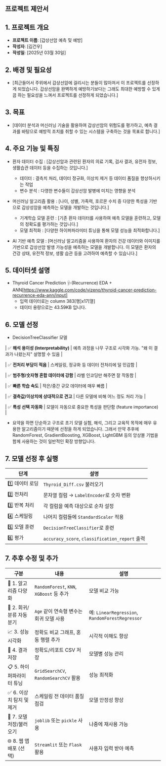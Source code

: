 ## 프로젝트 제안서

## 1. 프로젝트 개요
- **프로젝트 이름**: [갑상선암 예측 및 예방]
- **작성자**: [김건우]
- **작성일**: [2025년 03월 30일]

## 2. 배경 및 필요성
- [최근들어서 주위에서 갑상선암에 걸리시는 분들이 많아져서 이 프로젝트를 선정하게 되었습니다. 갑상선암을 완벽하게 예방하기보다는 그래도 최대한 예방할 수 있게끔 하는 필요성을 느껴서 프로젝트를 선정하게 되었습니다.]

## 3. 목표
- [데이터 분석과 머신러닝 기술을 활용하여 갑상선암의 위험도를 평가하고, 예측 결과를 바탕으로 예방적 조치를 취할 수 있는 시스템을 구축하는 것을 목표로 합니다.]

## 4. 주요 기능 및 특징
- 환자 데이터 수집 : [갑상선암과 관련된 환자의 의료 기록, 검사 결과, 유전자 정보, 생활습관 데이터 등을 수집하는 것입니다.]
   - 데이터 : 결측치 처리, 데이터 정규화, 이상치 제거 등 데이터 품질을 향상하시키는 작업
   - 변수 분석 : 다영한 변수들이 갑상선암 발병에 미치는 영향을 분석
   
- 머신러닝 알고리즘 활용 : [나이, 성별, 가족력, 호르몬 수치 증 다양한 특성을 기반으로 갑상성암을 예측하는 모델을 개발하는 것입니다.]
   - 기계학습 모델 훈련 : [기존 환자 데이터를 사용하여 예측 모델을 훈련하고, 모델의 정확도를 평가하는 것입니다.] 
   - 모델 최적화 : [다양한 하이퍼파라미터 튜닝을 통해 모델 성능을 최적화합니다.]
 
- AI 기반 예측 모델 : [머신러닝 알고리즘을 사용하여 환자의 건강 데이터와 이미지를 기반으로 갑상선암 발생 가능성을 예측하는 모델을 개발합니다. 이 모델은 환자의 건강 상태, 유전적 정보, 생활 습관 등을 고려하여 예측할 수 있습니다.]

## 5. 데이터셋 설명
- Thyroid Cancer Prediction 🩺(Recurrence) EDA + ANN[https://www.kaggle.com/code/vizeno/thyroid-cancer-prediction-recurrence-eda-ann/input] 
  - 입력 데이터로는 column 383[행]x17[열]
  - 데이터 용량으로는 43.59KB 입니다.
 
## 6. 모델 선정
- DecisionTreeClassifier 모델

| ✅ **해석 용이성 (Interpretability)** | 예측 과정을 나무 구조로 시각화 가능. "왜 이 결과가 나왔는지" 설명할 수 있음 |

| ✅ **전처리 부담이 적음**                | 스케일링, 정규화 등 데이터 전처리에 덜 민감함                    |

| ✅ **범주형/숫자형 혼합 데이터에 강함**        | 라벨 인코딩만 해주면 잘 작동함                             |

| ✅ **빠른 학습 속도**                  | 작은/중간 규모 데이터에 매우 빠름                           |

| ✅ **결측값/이상치에 상대적으로 견고**         | 다른 모델에 비해 어느 정도 처리 가능                         |

| ✅ **특성 선택 자동화**                 | 모델이 자동으로 중요한 특성을 판단함 (feature importance)     |

- 요약을 하면 단순하고 구조로 초기 모델 실험, 해석, 그리고 교육적 목적에 매우 유용한 알고리즘이기 때문에 선정을 하게 되었습니다. 그래서 만약 추후에 RandomForest, GradientBoosting, XGBoost, LightGBM 등의 앙상블 기법을 함께 사용하는 것이  일반적인 확장 방향입니다.  
 
## 7. 모델 선정 후 실행 
| 단계         | 설명                                           |
| ---------- | -------------------------------------------- |
| 1️⃣ 데이터 로딩 | `Thyroid_Diff.csv` 불러오기                      |
| 2️⃣ 전처리    | 문자열 컬럼 → `LabelEncoder`로 숫자 변환               |
| 3️⃣ 반복 처리  | 각 컬럼을 예측 대상으로 순차 설정                          |
| 4️⃣ 스케일링   | 나머지 컬럼들에 `StandardScaler` 적용                 |
| 5️⃣ 모델 훈련  | `DecisionTreeClassifier`로 훈련                 |
| 6️⃣ 평가     | `accuracy_score`, `classification_report` 출력 |

## 7. 추후 수정 및 추가 
| 구분                | 내용                                    | 설명                                             |
| ----------------- | ------------------------------------- | ---------------------------------------------- |
| 🔁 1. 알고리즘 다양화    | `RandomForest`, `KNN`, `XGBoost` 등 추가 | 모델 비교 가능                                       |
| 🔀 2. 회귀/분류 자동 분기 | `Age` 같이 연속형 변수는 회귀 모델 사용             | 예: `LinearRegression`, `RandomForestRegressor` |
| 📈 3. 성능 시각화      | 정확도 비교 그래프, 혼동 행렬 추가                  | 시각적 이해도 향상                                     |
| 📂 4. 결과 저장       | 정확도/리포트 CSV 저장                        | 모델별 성능 관리                                      |
| 📋 5. 하이퍼파라미터 튜닝  | `GridSearchCV`, `RandomSearchCV` 활용   | 성능 최적화                                         |
| ✅ 6. 이상치 탐지 및 제거  | 스케일링 전 데이터 품질 점검                      | 모델 안정성 향상                                      |
| 🧠 7. 모델 저장/불러오기  | `joblib` 또는 `pickle` 사용               | 나중에 재사용 가능                                     |
| 🌐 8. 웹 앱 배포 (선택) | `Streamlit` 또는 `Flask` 활용             | 사용자 입력 받아 예측                                   |
